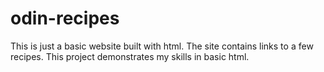 # odin-recipes

This is just a basic website built with html.
The site contains links to a few recipes.
This project demonstrates my skills in basic html.